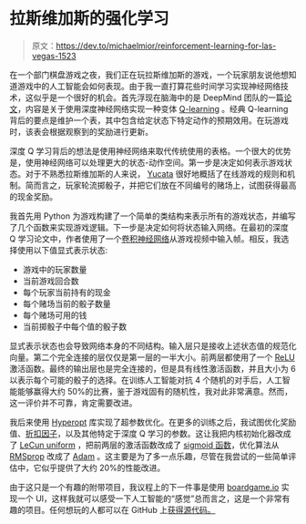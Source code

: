 # 拉斯维加斯的强化学习

> 原文：<https://dev.to/michaelmior/reinforcement-learning-for-las-vegas-1523>

在一个部门棋盘游戏之夜，我们正在玩拉斯维加斯的游戏，一个玩家朋友说他想知道游戏中的人工智能会如何表现。由于我一直打算花些时间学习实现神经网络技术，这似乎是一个很好的机会。首先浮现在脑海中的是 DeepMind 团队的一篇[论文](https://arxiv.org/abs/1312.5602)，内容是关于使用深度神经网络实现一种变体 [Q-learning](https://en.wikipedia.org/wiki/Q-learning) 。经典 Q-learning 背后的要点是维护一个表，其中包含给定状态下特定动作的预期效用。在玩游戏时，该表会根据观察到的奖励进行更新。

深度 Q 学习背后的想法是使用神经网络来取代传统使用的表格。一个很大的优势是，使用神经网络可以处理更大的状态-动作空间。第一步是决定如何表示游戏状态。对于不熟悉拉斯维加斯的人来说， [Yucata](http://www.yucata.de/en/Rules/LasVegas) 很好地概括了在线游戏的规则和机制。简而言之，玩家轮流掷骰子，并把它们放在不同编号的赌场上，试图获得最高的现金奖励。

我首先用 Python 为游戏构建了一个简单的类结构来表示所有的游戏状态，并编写了几个函数来实现游戏逻辑。下一步是决定如何将状态输入网络。在最初的深度 Q 学习论文中，作者使用了一个[卷积神经网络](https://en.wikipedia.org/wiki/Convolutional_neural_network)从游戏视频中输入帧。相反，我选择使用以下值显式表示状态:

*   游戏中的玩家数量
*   当前游戏回合数
*   每个玩家当前持有的现金
*   每个赌场当前的骰子数量
*   每个赌场可用的钱
*   当前掷骰子中每个值的骰子数

显式表示状态也会导致网络本身的不同结构。输入层只是接收上述状态值的规范化向量。第二个完全连接的层仅仅是第一层的一半大小。前两层都使用了一个 [ReLU](https://en.wikipedia.org/wiki/Rectifier_(neural_networks)) 激活函数。最终的输出层也是完全连接的，但是具有线性激活函数，并且大小为 6 以表示每个可能的骰子的选择。在训练人工智能对抗 4 个随机的对手后，人工智能能够赢得大约 50%的比赛，鉴于游戏固有的随机性，我对此非常满意。然而，这一评价并不可靠，肯定需要改进。

我后来使用 [Hyperopt](https://github.com/hyperopt/hyperopt) 库实现了超参数优化。在更多的训练之后，我试图优化奖励值、[折扣因子](https://en.wikipedia.org/wiki/Q-learning#Discount_factor)，以及其他特定于深度 Q 学习的参数。这让我把内核初始化器改成了 [LeCun uniform](https://keras.io/initializers/#lecun_uniform) ，把前两层的激活函数改成了 [sigmoid 函数](https://keras.io/activations/#sigmoid)，优化算法从 [RMSprop](https://keras.io/optimizers/#rmsprop) 改成了 [Adam](https://keras.io/optimizers/#adam) 。这主要是为了多一点乐趣，尽管在我尝试的一些简单评估中，它似乎提供了大约 20%的性能改进。

由于这只是一个有趣的附带项目，我议程上的下一件事是使用 [boardgame.io](http://boardgame.io/) 实现一个 UI，这样我就可以感受一下人工智能的“感觉”总而言之，这是一个非常有趣的项目。任何想玩的人都可以在 GitHub 上[获得源代码。](https://github.com/michaelmior/lasvegas)